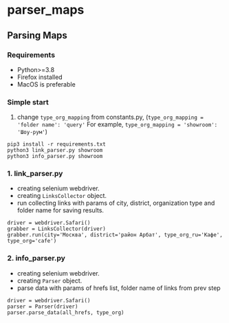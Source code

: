 # parser_maps
## Parsing Maps
### Requirements
- Python>=3.8
- Firefox installed
- MacOS is preferable
### Simple start
1. change ```type_org_mapping``` from constants.py, (```type_org_mapping = 'folder name': 'query'``` For example, ```type_org_mapping = 'showroom': 'Шоу-рум'```)


```
pip3 install -r requirements.txt
python3 link_parser.py showroom
python3 info_parser.py showroom
```


### 1. link_parser.py
- creating selenium webdriver. 
- creating ```LinksCollector``` object. 
- run collecting links with params of city, district, organization type and folder name for saving results. 
```
driver = webdriver.Safari()
grabber = LinksCollector(driver)
grabber.run(city='Москва', district='район Арбат', type_org_ru='Кафе', type_org='cafe')
```

### 2. info_parser.py
- creating selenium webdriver. 
- creating ```Parser``` object. 
- parse data with params of hrefs list, folder name of links from prev step
```
driver = webdriver.Safari()
parser = Parser(driver)
parser.parse_data(all_hrefs, type_org)
```
